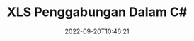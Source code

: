 ---
############################# Static ############################
layout: "auto-gen-merge"
date: 2022-09-20T10:46:21
draft: false
otherformats: ods odt one otp ott pdf pps ppsx ppt pptx rtf tex vdx vsdm vsdx vssm

############################# Head ############################
head_title: "Gabungkan XLS File di C# | XLS Penggabungan"
head_description: "Gabungkan beberapa file XLS menjadi satu file menggunakan C# .NET API penggabungan dokumen. Gabungkan halaman atau rentang halaman tertentu dari berbagai dokumen ke satu dokumen."

############################# Header ############################
title: "XLS Penggabungan Dalam C#"
description: "Gabungkan XLS dengan beberapa baris kode .NET."
bg_image: "https://cms.admin.containerize.com/templates/aspose/App_Themes/V3/images/bg/header1.png"
bg_overlay: false
button:
    enable: true
    icon: "fas fa-arrow-down"
    label: "Unduh Uji Coba Gratis"
    link: "https://downloads.groupdocs.com/merger/net"

############################# SubMenu ############################
submenu:
    enable: true

    left:
        img_alt: "GroupDocs.Merger for .NET"
        image: "https://cms.admin.containerize.com/templates/groupdocs/images/product-logos/90x90-noborder/groupdocs-merger-net.png"
        product: "GroupDocs.Merger"
        platform: ".NET"

    middle:
        button:

            # button loop
            - link: "https://apireference.groupdocs.com/merger/net"
              text: "Referensi API"

            # button loop
            - link: "https://github.com/groupdocs-merger"
              text: "Contoh Kode"

            # button loop
            - link: "https://products.groupdocs.app/merger/family"
              text: "Demo Langsung"

            # button loop
            - link: "https://purchase.groupdocs.com/pricing/merger/net"
              text: "Harga"

    right:
        link_download: "https://downloads.groupdocs.com/merger"
        link_learn: "https://docs.groupdocs.com/merger/net"
        link_buy: "https://purchase.groupdocs.com"

############################# About ############################
about:
    enable: true
    title: "Tentang GroupDocs.Merger for .NET API"
    content: |
        [GroupDocs.Merger for .NET](/id/merger/net/) memberikan solusi mudah untuk menggabungkan beberapa PDF, Microsoft Office (Word, Excel, PowerPoint, OneNote), OpenDocument, HTML, gambar dan banyak dokumen lain ke dalam satu file dalam aplikasi .NET. GroupDocs.Merger akan menghemat banyak usaha Anda, karena Anda diperbolehkan untuk menggabungkan XLS dokumen - tidak perlu menginstal perangkat lunak pihak ketiga, aplikasi desktop atau plugin. Sekarang tidak perlu membuang waktu Anda dan menggabungkan file secara manual! Misi GroupDocs adalah memberikan kualitas terbaik dan menyederhanakan alur kerja pemrosesan dokumen.
        
        GroupDocs.Merger API adalah pilihan yang tepat untuk solusi perusahaan yang membutuhkan fitur penggabungan file. API ini didukung dengan baik di semua sistem operasi dan platform utama termasuk .NET Framework, .NET Standard, .NET Core, Mono.

############################# Steps ############################
steps:
    enable: true
    title_left: "Cara Menggabungkan Beberapa XLS File"
    content_left: |
        [GroupDocs.Merger for .NET](/id/merger/net/) memudahkan pengembang .NET untuk menggabungkan dua atau lebih file XLS dalam aplikasi mereka dengan menerapkan beberapa langkah mudah.
        
        * Buat instance baru **Merger** dan teruskan jalur dokumen sumber sebagai parameter konstruktor.
        * Panggil **Join** dari kelas **Merger** dan teruskan jalur dokumen sumber kedua.
        * Panggil **Save** dari kelas **Merger** untuk menyimpan dokumen yang digabungkan.

    title_right: "Persyaratan sistem"
    content_right: |
        GroupDocs.Merger for .NET API didukung di semua platform dan sistem operasi utama. Sebelum menjalankan kode di bawah ini, pastikan Anda telah menginstal prasyarat berikut di sistem Anda.

        * Sistem Operasi: Microsoft Windows, Linux, MacOS
        * Lingkungan Pengembangan: Visual Studio, Xamarin, MonoDevelop
        * Kerangka kerja: .NET Framework, .NET Standard, .NET Core, Mono
        * Unduh versi terbaru GroupDocs.Merger for .NET dari [NuGet](https://www.nuget.org/packages/groupdocs.merger)
         
    code: |
     {{% merger/additional-styles %}}
     {{< merger/code-merger title="Cara menggabungkan file XLS menggunakan kode contoh C#">}}

        ```csharp    
        // Gabungkan file XLS menggunakan GroupDocs.Merger API
        // Instansiasi Penggabungan dengan dokumen masukan XLS
        using (Merger merger = new Merger("input1.xls"))
          {
            // Panggil metode Gabung dari instance kelas Penggabungan dan lewati jalur dokumen sumber kedua
            merger.Join("input2.xls");
    
            // Panggil metode Simpan dari instance kelas Penggabungan untuk menyimpan dokumen yang digabungkan
            merger.Save("merged-file.xls");
          }
        ```
     {{< /merger/code-merger >}}

############################# Demos ############################
demos:
    enable: true
    title: "Demo Langsung - Aplikasi Online untuk Menggabungkan Dokumen"
    content: |
       Gabungkan lebih dari satu XLS file sekarang juga dengan mengunjungi situs [GroupDocs.Merger Live Demos](https://products.groupdocs.app/merger/xls).
       Demo langsung memiliki manfaat sebagai berikut.
        
############################# About Formats ############################
about_formats:
    enable: true

############################# More Formats ############################
more_formats:
    enable: true
    title: "Menggabungkan Format Dokumen Lain"
    content: |
        .NET mendokumentasikan API penggabungan untuk format file dan gambar. Gabungkan beberapa format dokumen populer seperti yang dinyatakan di bawah ini.

############################# Back to top ###############################
back_to_top:
    enable: true
---